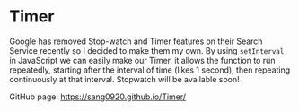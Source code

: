 # Timer


Google has removed Stop-watch and Timer features on their Search Service recently so I decided to make them my own. By using ``setInterval`` in JavaScript we can easily make our Timer, it allows the function to run repeatedly, starting after the interval of time (likes 1 second), then repeating continuously at that interval. Stopwatch will be available soon!


GitHub page: https://sang0920.github.io/Timer/
